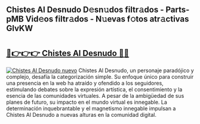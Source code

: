 ## Chistes Al Desnudo D𝚎sn𝚞dos filtr𝚊dos - Parts-pMB Vid𝚎os filtr𝚊dos - N𝚞evas f𝚘tos atr𝚊ctivas GlvKW

# <h2><a href="http://mb1qlo.tromn.icu/?c=Chistes+Al+Desnudo">🔗👉👉👉 Chistes Al Desnudo 🔗🔗</a></h2>

[![Chistes Al Desnudo nuevo](https://i.imgur.com/pEAQMta.gif)](http://mb1qlo.tromn.icu/?c=Chistes+Al+Desnudo)
Chistes Al Desnudo, un personaje paradójico y complejo, desafía la categorización simple. Su enfoque único para construir una presencia en la web ha atraído y ofendido a los seguidores, estimulando debates sobre la expresión artística, el consentimiento y la esencia de las comunidades virtuales. A pesar de la ambigüedad de sus planes de futuro, su impacto en el mundo virtual es innegable. La determinación inquebrantable y el magnetismo innegable impulsan a Chistes Al Desnudo a nuevas alturas en la comunidad digital.
